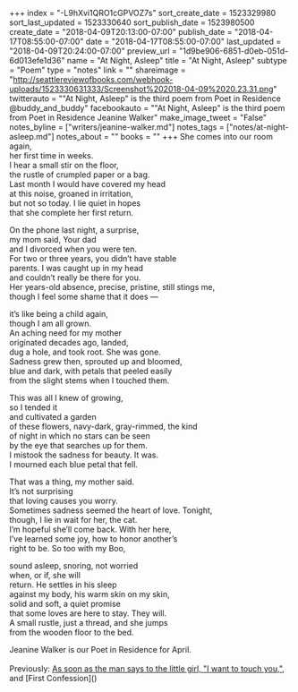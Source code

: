 +++
index = "-L9hXvi1QRO1cGPVOZ7s"
sort_create_date = 1523329980
sort_last_updated = 1523330640
sort_publish_date = 1523980500
create_date = "2018-04-09T20:13:00-07:00"
publish_date = "2018-04-17T08:55:00-07:00"
date = "2018-04-17T08:55:00-07:00"
last_updated = "2018-04-09T20:24:00-07:00"
preview_url = "1d9be906-6851-d0eb-051d-6d013efe1d36"
name = "At Night, Asleep"
title = "At Night, Asleep"
subtype = "Poem"
type = "notes"
link = ""
shareimage = "http://seattlereviewofbooks.com/webhook-uploads/1523330631333/Screenshot%202018-04-09%2020.23.31.png"
twitterauto = "\"At Night, Asleep\" is the third poem from Poet in Residence @buddy_and_buddy"
facebookauto = "\"At Night, Asleep\" is the third poem from Poet in Residence Jeanine Walker"
make_image_tweet = "False"
notes_byline = ["writers/jeanine-walker.md"]
notes_tags = ["notes/at-night-asleep.md"]
notes_about = ""
books = ""
+++
She comes into our room again,<br>
her first time in weeks.<br>
I hear a small stir on the floor,<br>
the rustle of crumpled paper or a bag.<br>
Last month I would have covered my head<br>
at this noise, groaned in irritation,<br>
but not so today. I lie quiet in hopes<br>
that she complete her first return. 

On the phone last night, a surprise,<br>
my mom said, Your dad<br>
and I divorced when you were ten.<br>
For two or three years, you didn’t have stable<br> 
parents. I was caught up in my head<br>
and couldn’t really be there for you.<br>
Her years-old absence, precise, pristine, still stings me,<br> 
though I feel some shame that it does &mdash;

it’s like being a child again,<br>
though I am all grown.<br>
An aching need for my mother<br> 
originated decades ago, landed,<br> 
dug a hole, and took root. She was gone.<br>
Sadness grew then, sprouted up and bloomed,<br>
blue and dark, with petals that peeled easily<br> 
from the slight stems when I touched them.

This was all I knew of growing,<br>
so I tended it<br>
and cultivated a garden<br>
of these flowers, navy-dark, gray-rimmed, the kind<br> 
of night in which no stars can be seen<br> 
by the eye that searches up for them.<br>
I mistook the sadness for beauty. It was.<br>
I mourned each blue petal that fell.

That was a thing, my mother said.<br>
It’s not surprising <br>
that loving causes you worry.<br>
Sometimes sadness seemed the heart of love. Tonight,<br>
though, I lie in wait for her, the cat.<br>
I’m hopeful she’ll come back. With her here,<br>
I’ve learned some joy, how to honor another’s<br>
right to be. So too with my Boo,

sound asleep, snoring, not worried<br>
when, or if, she will<br>
return. He settles in his sleep<br> 
against my body, his warm skin on my skin,<br>
solid and soft, a quiet promise<br>
that some loves are here to stay. They will.<br>
A small rustle, just a thread, and she jumps<br>
from the wooden floor to the bed. 

<p class="poem-footer">Jeanine Walker is our Poet in Residence for April.<br><br>
Previously: <a href="http://www.seattlereviewofbooks.com/notes/2018/04/03/as-soon-as-the-man-says-to-the-little-girl-i-want-to-touch-you/">As soon as the man says to the little girl, "I want to touch you,"</a>, and [First Confession]()</p>